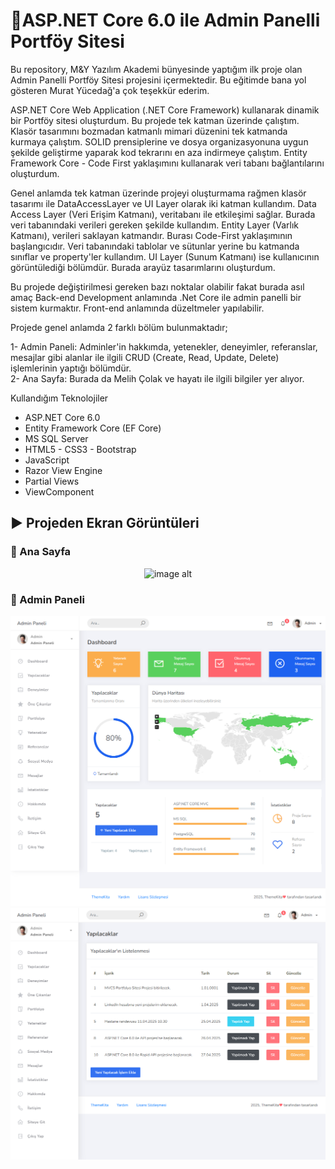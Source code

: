 # :gem:ASP.NET Core 6.0 ile Admin Panelli Portföy Sitesi
Bu repository, M&Y Yazılım Akademi bünyesinde yaptığım ilk proje olan Admin Panelli Portföy Sitesi projesini içermektedir. Bu eğitimde bana yol gösteren Murat Yücedağ'a çok teşekkür ederim.

ASP.NET Core Web Application (.NET Core Framework) kullanarak dinamik bir Portföy sitesi oluşturdum. Bu projede tek katman üzerinde çalıştım. Klasör tasarımını bozmadan katmanlı mimari düzenini tek katmanda kurmaya çalıştım. SOLID prensiplerine ve dosya organizasyonuna uygun şekilde geliştirme yaparak kod tekrarını en aza indirmeye çalıştım. Entity Framework Core - Code First yaklaşımını kullanarak veri tabanı bağlantılarını oluşturdum.

Genel anlamda tek katman üzerinde projeyi oluşturmama rağmen klasör tasarımı ile DataAccessLayer ve UI Layer olarak iki katman kullandım. Data Access Layer (Veri Erişim Katmanı), veritabanı ile etkileşimi sağlar. Burada veri tabanındaki verileri gereken şekilde kullandım. Entity Layer (Varlık Katmanı), verileri saklayan katmandır. Burası Code-First yaklaşımının başlangıcıdır. Veri tabanındaki tablolar ve sütunlar yerine bu katmanda sınıflar ve property'ler kullandım. UI Layer (Sunum Katmanı) ise kullanıcının görüntülediği bölümdür. Burada arayüz tasarımlarını oluşturdum. 

Bu projede değiştirilmesi gereken bazı noktalar olabilir fakat burada asıl amaç Back-end Development anlamında .Net Core ile admin panelli bir sistem kurmaktır. Front-end anlamında düzeltmeler yapılabilir.

Projede genel anlamda 2 farklı bölüm bulunmaktadır;

1- Admin Paneli: Adminler'in hakkımda, yetenekler, deneyimler, referanslar, mesajlar gibi alanlar ile ilgili CRUD (Create, Read, Update, Delete) işlemlerinin yaptığı bölümdür.  
2- Ana Sayfa: Burada da Melih Çolak ve hayatı ile ilgili bilgiler yer alıyor.

Kullandığım Teknolojiler
- ASP.NET Core 6.0
- Entity Framework Core (EF Core)
- MS SQL Server
- HTML5 - CSS3 - Bootstrap
- JavaScript
- Razor View Engine
- Partial Views
- ViewComponent

## :arrow_forward: Projeden Ekran Görüntüleri

### :triangular_flag_on_post: Ana Sayfa
<div align="center">
  <img src="https://github.com/melihcolak0/PortfolioBasic/blob/d8aa7ce87dff1ef2ce68b963bfa78de96eebdafd/localhost_7168_Default_Index.png" alt="image alt">
</div>

### :triangular_flag_on_post: Admin Paneli
<div align="center">
  <img src="https://github.com/melihcolak0/PortfolioBasic/blob/bdf5775244844a5dcb1d155907b4116f6f28ccb0/ss/localhost_7168_AdminDashboard_Index.png" alt="image alt">
</div>
<div align="center">
  <img src="https://github.com/melihcolak0/PortfolioBasic/blob/bdf5775244844a5dcb1d155907b4116f6f28ccb0/ss/localhost_7168_AdminToDoList_Index.png" alt="image alt">
</div>
